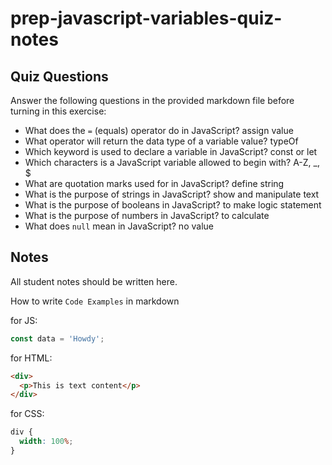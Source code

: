 # prep-javascript-variables-quiz-notes

## Quiz Questions

Answer the following questions in the provided markdown file before turning in this exercise:

- What does the `=` (equals) operator do in JavaScript?
  assign value
- What operator will return the data type of a variable value?
  typeOf
- Which keyword is used to declare a variable in JavaScript?
  const or let
- Which characters is a JavaScript variable allowed to begin with?
  A-Z, \_, $
- What are quotation marks used for in JavaScript?
  define string
- What is the purpose of strings in JavaScript?
  show and manipulate text
- What is the purpose of booleans in JavaScript?
  to make logic statement
- What is the purpose of numbers in JavaScript?
  to calculate
- What does `null` mean in JavaScript?
  no value

## Notes

All student notes should be written here.

How to write `Code Examples` in markdown

for JS:

```javascript
const data = 'Howdy';
```

for HTML:

```html
<div>
  <p>This is text content</p>
</div>
```

for CSS:

```css
div {
  width: 100%;
}
```

